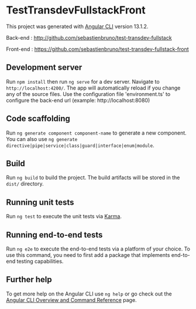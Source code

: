 # TestTransdevFullstackFront

This project was generated with [Angular CLI](https://github.com/angular/angular-cli) version 13.1.2.

Back-end : http://github.com/sebastienbruno/test-transdev-fullstack

Front-end : https://github.com/sebastienbruno/test-transdev-fullstack-front

## Development server

Run `npm install` then run `ng serve` for a dev server. Navigate to `http://localhost:4200/`. The app will automatically reload if you change any of the source files.
Use the configuration file 'environment.ts' to configure the back-end url (example: http://localhost:8080)

## Code scaffolding

Run `ng generate component component-name` to generate a new component. You can also use `ng generate directive|pipe|service|class|guard|interface|enum|module`.

## Build

Run `ng build` to build the project. The build artifacts will be stored in the `dist/` directory.

## Running unit tests

Run `ng test` to execute the unit tests via [Karma](https://karma-runner.github.io).

## Running end-to-end tests

Run `ng e2e` to execute the end-to-end tests via a platform of your choice. To use this command, you need to first add a package that implements end-to-end testing capabilities.

## Further help

To get more help on the Angular CLI use `ng help` or go check out the [Angular CLI Overview and Command Reference](https://angular.io/cli) page.
